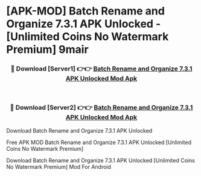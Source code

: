# [APK-MOD] Batch Rename and Organize 7.3.1 APK Unlocked - [Unlimited Coins No Watermark Premium] 9mair



<div align="center">
<h3>🔴 Download [Server1] 👉👉 <a href="https://momento.my/?title=Batch_Rename_and_Organize_7.3.1_APK_Unlocked">Batch Rename and Organize 7.3.1 APK Unlocked Mod Apk</a></h3><br>

<h3>🔴 Download [Server2] 👉👉 <a href="https://momento.my/?title=Batch_Rename_and_Organize_7.3.1_APK_Unlocked">Batch Rename and Organize 7.3.1 APK Unlocked Mod Apk</a></h3>
</div>



Download Batch Rename and Organize 7.3.1 APK Unlocked 

Free APK MOD Batch Rename and Organize 7.3.1 APK Unlocked [Unlimited Coins No Watermark Premium]

Download Batch Rename and Organize 7.3.1 APK Unlocked [Unlimited Coins No Watermark Premium] Mod For Android
